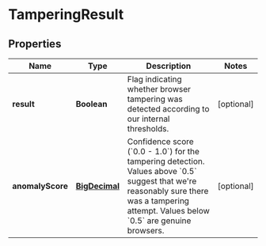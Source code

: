 

# TamperingResult


## Properties

| Name | Type | Description | Notes |
|------------ | ------------- | ------------- | -------------|
|**result** | **Boolean** | Flag indicating whether browser tampering was detected according to our internal thresholds. |  [optional] |
|**anomalyScore** | [**BigDecimal**](BigDecimal.md) | Confidence score (&#x60;0.0 - 1.0&#x60;) for the tampering detection. Values above &#x60;0.5&#x60; suggest that we&#39;re reasonably sure there was a tampering attempt. Values below &#x60;0.5&#x60; are genuine browsers. |  [optional] |



